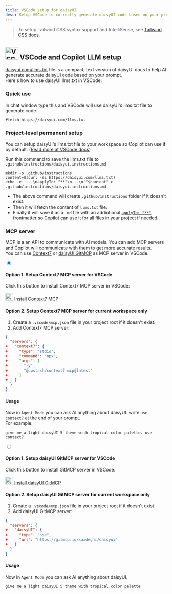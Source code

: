 ```yaml
---
title: VSCode setup for daisyUI
desc: Setup VSCode to correctly generate daisyUI code based on your prompt.
---
```


<script>
  import Translate from "$components/Translate.svelte"
</script>

> To setup Tailwind CSS syntax support and IntelliSense, see [Tailwind CSS docs](https://tailwindcss.com/docs/editor-setup).

## <img src="https://img.daisyui.com/images/logos/vscode.webp" alt="VSCode" width="40" height="40" class="inline-block me-2 -mt-1 not-prose"> VSCode and Copilot LLM setup

[daisyui.com/llms.txt](https://daisyui.com/llms.txt) file is a compact, text version of daisyUI docs to help AI generate accurate daisyUI code based on your prompt.  
Here's how to use daisyUI llms.txt in VSCode:

### Quick use

In chat window type this and VSCode will use daisyUI's llms.txt file to generate code.

```md:prompt
#fetch https://daisyui.com/llms.txt
```

### Project-level permanent setup

You can setup daisyUI's llms.txt file to your workspace so Copilot can use it by default. ([Read more at VSCode docs](https://code.visualstudio.com/docs/copilot/copilot-customization))

Run this command to save the llms.txt file to `.github/instructions/daisyui.instructions.md`

```sh:Terminal
mkdir -p .github/instructions
content=$(curl -sL https://daisyui.com/llms.txt)
echo -e '---\napplyTo: "**"\n---\n'"$content" > .github/instructions/daisyui.instructions.md
```

- The above command will create `.github/instructions` folder if it doesn't exist.
- Then it will fetch the content of `llms.txt` file.
- Finally it will save it as a `.md` file with an addiotional [`applyTo: "**"`](https://code.visualstudio.com/docs/copilot/customization/custom-instructions) frontmatter so Copilot can use it for all files in your project if needed.

### MCP server

MCP is a an API to communicate with AI models. You can add MCP servers and Copilot will communicate with them to get more accurate results.  
You can use [Context7](https://context7.com/) or [daisyUI GitMCP](https://gitmcp.io/saadeghi/daisyui) as MCP server in VSCode.

<div class="tabs tabs-lift max-sm:tabs-sm">
  <input type="radio" name="mcp_options" class="tab" aria-label="Context7" checked />
  <div class="tab-content bg-base-100 border-base-300 px-12 py-3">

#### Option 1. Setup Context7 MCP server for VSCode

Click this button to install Context7 MCP server in VSCode:

<a href="vscode:mcp/install?%7B%22name%22%3A%22context7%22%2C%22command%22%3A%22npx%22%2C%22args%22%3A%5B%22-y%22%2C%22%40upstash%2Fcontext7-mcp%40latest%22%5D%7D" class="btn btn-primary">
  <img src="https://img.daisyui.com/images/logos/vscode.webp" alt="VSCode" width="24" height="24" class="inline-block me-2">
  Install Context7 MCP
</a>

#### Option 2. Setup Context7 MCP server for current workspace only

1.  Create a `.vscode/mcp.json` file in your project root if it doesn't exist.
2.  Add Context7 MCP server:

```diff:.vscode/mcp.json
{
  "servers": {
+   "context7": {
+     "type": "stdio",
+     "command": "npx",
+     "args": [
+       "-y",
+       "@upstash/context7-mcp@latest"
+     ]
+   }
  }
}
```

#### Usage

Now in `Agent Mode` you can ask AI anything about daisyUI. write `use context7` at the end of your prompt.  
 For example:

```md:prompt
give me a light daisyUI 5 theme with tropical color palette. use context7
```

  </div>

  <input type="radio" name="mcp_options" class="tab" aria-label="GitMCP" />
  <div class="tab-content bg-base-100 border-base-300 px-12 py-3">

#### Option 1. Setup daisyUI GitMCP server for VSCode

Click this button to install GitMCP server in VSCode:

<a href="vscode:mcp/install?%7B%22name%22%3A%22daisyUI%22%2C%22type%22%3A%22sse%22%2C%22url%22%3A%22https%3A%2F%2Fgitmcp.io%2Fsaadeghi%2Fdaisyui%22%7D" class="btn btn-primary">
  <img src="https://img.daisyui.com/images/logos/vscode.webp" alt="VSCode" width="24" height="24" class="inline-block me-2">
  Install daisyUI GitMCP
</a>

#### Option 2. Setup daisyUI GitMCP server for current workspace only

1.  Create a `.vscode/mcp.json` file in your project root if it doesn't exist.
2.  Add daisyUI GitMCP server:

```diff:.vscode/mcp.json
{
  "servers": {
+   "daisyUI": {
+     "type": "sse",
+     "url": "https://gitmcp.io/saadeghi/daisyui"
+   }
  }
}
```

#### Usage

Now in `Agent Mode` you can ask AI anything about daisyUI.

```md:prompt
give me a light daisyUI 5 theme with tropical color palette
```

</div>
</div>
